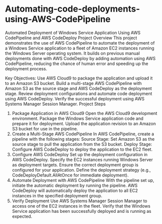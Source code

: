 # Automating-code-deployments-using-AWS-CodePipeline

Automated Deployment of Windows Service Application Using AWS CodePipeline and AWS CodeDeploy
Project Overview
This project demonstrates the use of AWS CodePipeline to automate the deployment of a Windows Service application to a fleet of Amazon EC2 instances running the Windows Server operating system. It builds on previous manual deployments done with AWS CodeDeploy by adding automation using AWS CodePipeline, reducing the chance of human error and speeding up the deployment process.

Key Objectives:
Use AWS Cloud9 to package the application and upload it to an Amazon S3 bucket.
Build a multi-stage AWS CodePipeline with Amazon S3 as the source stage and AWS CodeDeploy as the deployment stage.
Review deployment configurations and automate code deployment using AWS CodeDeploy.
Verify the successful deployment using AWS Systems Manager Session Manager.
Project Steps
1. Package Application in AWS Cloud9
Open the AWS Cloud9 development environment.
Package the Windows Service application code and prepare it for deployment.
Upload the application revision to an Amazon S3 bucket for use in the pipeline.
2. Create a Multi-Stage AWS CodePipeline
In AWS CodePipeline, create a pipeline with the following stages:
Source Stage: Set Amazon S3 as the source stage to pull the application from the S3 bucket.
Deploy Stage: Configure AWS CodeDeploy to deploy the application to the EC2 fleet.
3. Configure AWS CodeDeploy
Set up the deployment configuration in AWS CodeDeploy.
Specify the EC2 instances running Windows Server as deployment targets.
Ensure the correct deployment group is configured for your application.
Define the deployment strategy (e.g., CodeDeployDefault.AllAtOnce for immediate deployment).
4. Automate Deployment with AWS CodePipeline
With the pipeline set up, initiate the automatic deployment by running the pipeline.
AWS CodeDeploy will automatically deploy the application to all EC2 instances in the specified deployment group.
5. Verify Deployment
Use AWS Systems Manager Session Manager to access one of the EC2 instances in the fleet.
Verify that the Windows Service application has been successfully deployed and is running as expected.
